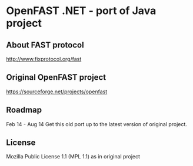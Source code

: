 OpenFAST .NET - port of Java project
====================================

About FAST protocol
-------------------
http://www.fixprotocol.org/fast

Original OpenFAST project
-------------------------
https://sourceforge.net/projects/openfast

Roadmap
-------
Feb 14 - Aug 14
Get this old port up to the latest version of original project.

License
-------
Mozilla Public License 1.1 (MPL 1.1) as in original project
